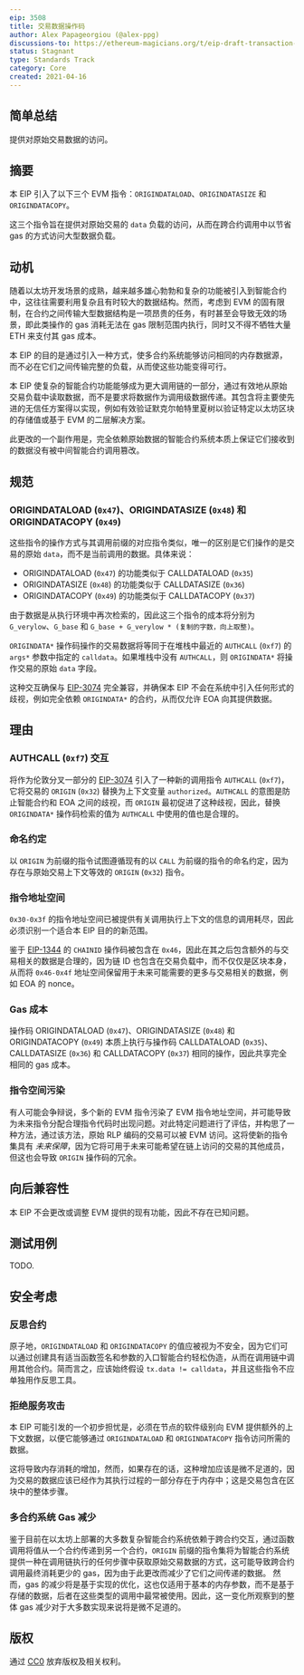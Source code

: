 ```yaml
---
eip: 3508
title: 交易数据操作码
author: Alex Papageorgiou (@alex-ppg)
discussions-to: https://ethereum-magicians.org/t/eip-draft-transaction-data-opcodes/6017
status: Stagnant
type: Standards Track
category: Core
created: 2021-04-16
---
```


## 简单总结

提供对原始交易数据的访问。

## 摘要

本 EIP 引入了以下三个 EVM 指令：`ORIGINDATALOAD`、`ORIGINDATASIZE` 和 `ORIGINDATACOPY`。

这三个指令旨在提供对原始交易的 `data` 负载的访问，从而在跨合约调用中以节省 gas 的方式访问大型数据负载。

## 动机

随着以太坊开发场景的成熟，越来越多雄心勃勃和复杂的功能被引入到智能合约中，这往往需要利用复杂且有时较大的数据结构。然而，考虑到 EVM 的固有限制，在合约之间传输大型数据结构是一项昂贵的任务，有时甚至会导致无效的场景，即此类操作的 gas 消耗无法在 gas 限制范围内执行，同时又不得不牺牲大量 ETH 来支付其 gas 成本。

本 EIP 的目的是通过引入一种方式，使多合约系统能够访问相同的内存数据源，而不必在它们之间传输完整的负载，从而使这些功能变得可行。

本 EIP 使复杂的智能合约功能能够成为更大调用链的一部分，通过有效地从原始交易负载中读取数据，而不是要求将数据作为调用级数据传递。其包含将主要使先进的无信任方案得以实现，例如有效验证默克尔帕特里夏树以验证特定以太坊区块的存储值或基于 EVM 的二层解决方案。

此更改的一个副作用是，完全依赖原始数据的智能合约系统本质上保证它们接收到的数据没有被中间智能合约调用篡改。

## 规范

### ORIGINDATALOAD (`0x47`)、ORIGINDATASIZE (`0x48`) 和 ORIGINDATACOPY (`0x49`)

这些指令的操作方式与其调用前缀的对应指令类似，唯一的区别是它们操作的是交易的原始 `data`，而不是当前调用的数据。具体来说：

- ORIGINDATALOAD (`0x47`) 的功能类似于 CALLDATALOAD (`0x35`)
- ORIGINDATASIZE (`0x48`) 的功能类似于 CALLDATASIZE (`0x36`)
- ORIGINDATACOPY (`0x49`) 的功能类似于 CALLDATACOPY (`0x37`)

由于数据是从执行环境中再次检索的，因此这三个指令的成本将分别为 `G_verylow`、`G_base` 和 `G_base + G_verylow * (复制的字数，向上取整)`。

`ORIGINDATA*` 操作码操作的交易数据将等同于在堆栈中最近的 `AUTHCALL` (`0xf7`) 的 `args*` 参数中指定的 `calldata`。如果堆栈中没有 `AUTHCALL`，则 `ORIGINDATA*` 将操作交易的原始 `data` 字段。

这种交互确保与 [EIP-3074](./eip-3074.md) 完全兼容，并确保本 EIP 不会在系统中引入任何形式的歧视，例如完全依赖 `ORIGINDATA*` 的合约，从而仅允许 EOA 向其提供数据。

## 理由

### AUTHCALL (`0xf7`) 交互

将作为伦敦分叉一部分的 [EIP-3074](./eip-3074.md) 引入了一种新的调用指令 `AUTHCALL` (`0xf7`)，它将交易的 `ORIGIN` (`0x32`) 替换为上下文变量 `authorized`。`AUTHCALL` 的意图是防止智能合约和 EOA 之间的歧视，而 `ORIGIN` 最初促进了这种歧视，因此，替换 `ORIGINDATA*` 操作码检索的值为 `AUTHCALL` 中使用的值也是合理的。

### 命名约定

以 `ORIGIN` 为前缀的指令试图遵循现有的以 `CALL` 为前缀的指令的命名约定，因为存在与原始交易上下文等效的 `ORIGIN` (`0x32`) 指令。

### 指令地址空间

`0x30-0x3f` 的指令地址空间已被提供有关调用执行上下文的信息的调用耗尽，因此必须识别一个适合本 EIP 目的的新范围。

鉴于 [EIP-1344](./eip-1344.md) 的 `CHAINID` 操作码被包含在 `0x46`，因此在其之后包含额外的与交易相关的数据是合理的，因为链 ID 也包含在交易负载中，而不仅仅是区块本身，从而将 `0x46-0x4f` 地址空间保留用于未来可能需要的更多与交易相关的数据，例如 EOA 的 nonce。

### Gas 成本

操作码 ORIGINDATALOAD (`0x47`)、ORIGINDATASIZE (`0x48`) 和 ORIGINDATACOPY (`0x49`) 本质上执行与操作码 CALLDATALOAD (`0x35`)、CALLDATASIZE (`0x36`) 和 CALLDATACOPY (`0x37`) 相同的操作，因此共享完全相同的 gas 成本。

### 指令空间污染

有人可能会争辩说，多个新的 EVM 指令污染了 EVM 指令地址空间，并可能导致为未来指令分配合理指令代码时出现问题。对此特定问题进行了评估，并构思了一种方法，通过该方法，原始 RLP 编码的交易可以被 EVM 访问。这将使新的指令集具有 _未来保障_，因为它将可用于未来可能希望在链上访问的交易的其他成员，但这也会导致 `ORIGIN` 操作码的冗余。

## 向后兼容性

本 EIP 不会更改或调整 EVM 提供的现有功能，因此不存在已知问题。

## 测试用例

TODO.

## 安全考虑

### 反思合约

原子地，`ORIGINDATALOAD` 和 `ORIGINDATACOPY` 的值应被视为不安全，因为它们可以通过创建具有适当函数签名和参数的入口智能合约轻松伪造，从而在调用链中调用其他合约。简而言之，应该始终假设 `tx.data != calldata`，并且这些指令不应单独用作反思工具。

### 拒绝服务攻击

本 EIP 可能引发的一个初步担忧是，必须在节点的软件级别向 EVM 提供额外的上下文数据，以便它能够通过 `ORIGINDATALOAD` 和 `ORIGINDATACOPY` 指令访问所需的数据。

这将导致内存消耗的增加，然而，如果存在的话，这种增加应该是微不足道的，因为交易的数据应该已经作为其执行过程的一部分存在于内存中；这是交易包含在区块中的整体步骤。

### 多合约系统 Gas 减少

鉴于目前在以太坊上部署的大多数复杂智能合约系统依赖于跨合约交互，通过函数调用将值从一个合约传递到另一个合约，`ORIGIN` 前缀的指令集将为智能合约系统提供一种在调用链执行的任何步骤中获取原始交易数据的方式，这可能导致跨合约调用最终消耗更少的 gas，因为由于此更改而减少了它们之间传递的数据。
然而，gas 的减少将是基于实现的优化，这也仅适用于基本的内存参数，而不是基于存储的数据，后者在这些类型的调用中最常被使用。因此，这一变化所观察到的整体 gas 减少对于大多数实现来说将是微不足道的。

## 版权

通过 [CC0](../LICENSE.md) 放弃版权及相关权利。